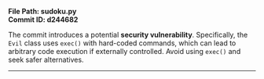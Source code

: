 **File Path: sudoku.py**  
**Commit ID: d244682**  

The commit introduces a potential **security vulnerability**. Specifically, the `Evil` class uses `exec()` with hard-coded commands, which can lead to arbitrary code execution if externally controlled. Avoid using `exec()` and seek safer alternatives.

-------------------------------------------------------------

